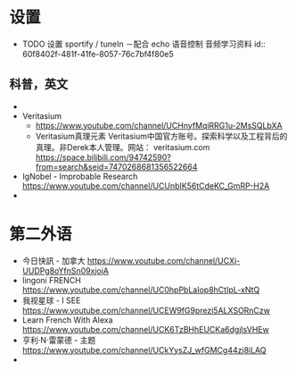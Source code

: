 # 设置
- TODO 设置 sportify / tuneIn －配合 echo 语音控制 音频学习资料
  id:: 60f8402f-481f-41fe-8057-76c7bf4f80e5
## 科普，英文
-
- Veritasium
	- https://www.youtube.com/channel/UCHnyfMqiRRG1u-2MsSQLbXA
	- Veritasium真理元素
	  Veritasium中国官方账号。探索科学以及工程背后的真理。非Derek本人管理。网站： veritasium.com
	  https://space.bilibili.com/94742590?from=search&seid=7470268681356522664
- IgNobel - Improbable Research https://www.youtube.com/channel/UCUnbIK56tCdeKC_GmRP-H2A
-
# 第二外语
- 今日快訊 - 加拿大 https://www.youtube.com/channel/UCXj-UUDPg8oYfnSn09xjojA
- lingoni FRENCH https://www.youtube.com/channel/UC0hpPbLaIop8hCtIpL-xNtQ
- 我视星球 - I SEE https://www.youtube.com/channel/UCEW9fG9prezi5ALXSORnCzw
- Learn French With Alexa https://www.youtube.com/channel/UCK6TzBHhEUCKa6dgjlsVHEw
- 亨利·N·雷蒙德 - 主题 https://www.youtube.com/channel/UCkYysZJ_wfGMCg44zj8iLAQ
-